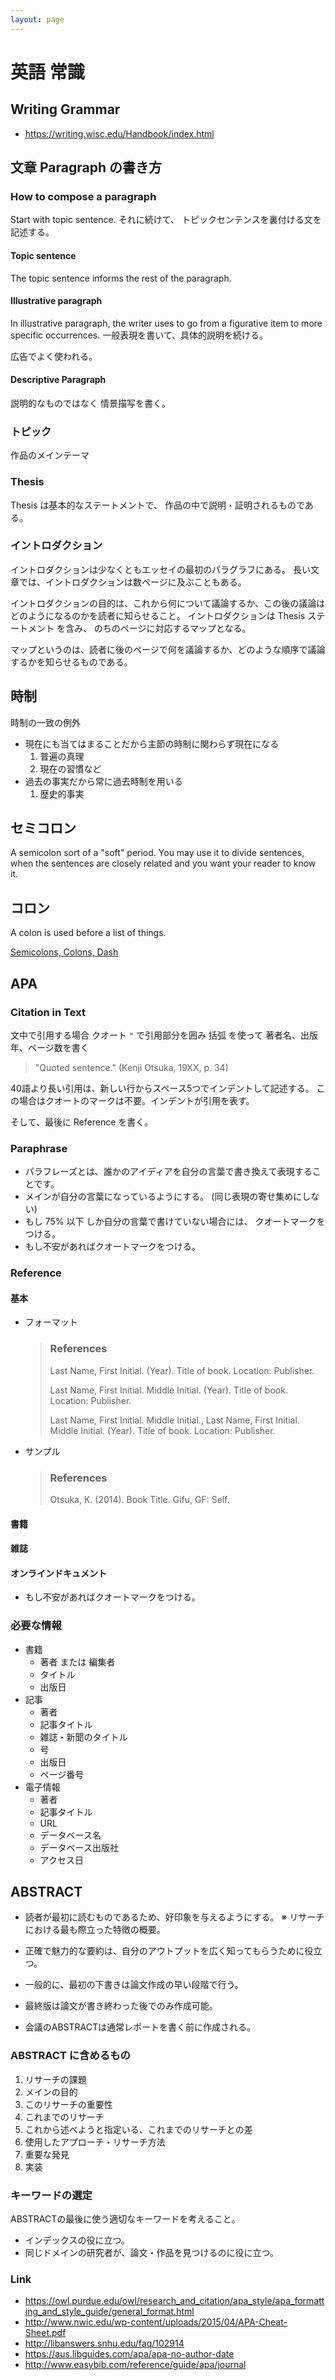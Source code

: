 ```yaml
---
layout: page
---
```


# 英語 常識

## Writing Grammar

* https://writing.wisc.edu/Handbook/index.html

## 文章 Paragraph の書き方

### How to compose a paragraph

Start with topic sentence.
それに続けて、 トピックセンテンスを裏付ける文を記述する。

#### Topic sentence

The topic sentence informs the rest of the paragraph.

#### Illustrative paragraph

In illustrative paragraph, the writer uses to go from a figurative item to more specific occurrences.
一般表現を書いて、具体的説明を続ける。

広告でよく使われる。

#### Descriptive Paragraph

説明的なものではなく 情景描写を書く。

### トピック

作品のメインテーマ

### Thesis

Thesis は基本的なステートメントで、 作品の中で説明・証明されるものである。

### イントロダクション

イントロダクションは少なくともエッセイの最初のパラグラフにある。 
長い文章では、イントロダクションは数ページに及ぶこともある。

イントロダクションの目的は、これから何について議論するか、この後の議論はどのようになるのかを読者に知らせること。
イントロダクションは Thesis ステートメント を含み、 のちのページに対応するマップとなる。

マップというのは、読者に後のページで何を議論するか、どのような順序で議論するかを知らせるものである。

## 時制

時制の一致の例外

* 現在にも当てはまることだから主節の時制に関わらず現在になる
    1. 普遍の真理
    1. 現在の習慣など
* 過去の事実だから常に過去時制を用いる
    1. 歴史的事実

## セミコロン

A semicolon sort of a "soft" period.
You may use it to divide sentences, when the sentences are closely related and you want your reader to know it. 

## コロン

A colon is used before a list of things.

[Semicolons, Colons, Dash](https://writingcenter.unc.edu/tips-and-tools/semi-colons-colons-and-dashes/)

## APA

### Citation in Text

文中で引用する場合
クオート `"` で引用部分を囲み 括弧 を使って 著者名、出版年、ページ数を書く 

> "Quoted sentence." (Kenji Otsuka, 19XX, p. 34)

40語より長い引用は、新しい行からスペース5つでインデントして記述する。
この場合はクオートのマークは不要。インデントが引用を表す。

そして、最後に Reference を書く。

### Paraphrase 

* パラフレーズとは、誰かのアイディアを自分の言葉で書き換えて表現することです。
* メインが自分の言葉になっているようにする。 (同じ表現の寄せ集めにしない)
* もし 75% 以下 しか自分の言葉で書けていない場合には、 クオートマークをつける。
* もし不安があればクオートマークをつける。

### Reference

#### 基本

* フォーマット
    > ### References
    >
    > Last Name, First Initial. (Year). Title of book. Location: Publisher.
    >
    > Last Name, First Initial. Middle Initial. (Year). Title of book. Location: Publisher.
    >
    > Last Name, First Initial. Middle Initial., Last Name, First Initial. Middle Initial. (Year). Title of book. Location: Publisher.
* サンプル
    > ### References
    > Otsuka, K. (2014). Book Title. Gifu, GF: Self.

#### 書籍


#### 雑誌

#### オンラインドキュメント

* もし不安があればクオートマークをつける。

### 必要な情報

* 書籍
    * 著者 または 編集者
    * タイトル
    * 出版日
* 記事
    * 著者
    * 記事タイトル
    * 雑誌・新聞のタイトル
    * 号
    * 出版日
    * ページ番号
* 電子情報
    * 著者
    * 記事タイトル
    * URL
    * データベース名
    * データベース出版社
    * アクセス日

## ABSTRACT

* 読者が最初に読むものであるため、好印象を与えるようにする。
※ リサーチにおける最も際立った特徴の概要。
* 正確で魅力的な要約は、自分のアウトプットを広く知ってもらうために役立つ。

* 一般的に、最初の下書きは論文作成の早い段階で行う。
* 最終版は論文が書き終わった後でのみ作成可能。
* 会議のABSTRACTは通常レポートを書く前に作成される。

### ABSTRACT に含めるもの

1. リサーチの課題
2. メインの目的
3. このリサーチの重要性
4. これまでのリサーチ
5. これから述べようと指定いる、これまでのリサーチとの差
6. 使用したアプローチ・リサーチ方法
7. 重要な発見
8. 実装

### キーワードの選定

ABSTRACTの最後に使う適切なキーワードを考えること。

* インデックスの役に立つ。
* 同じドメインの研究者が、論文・作品を見つけるのに役に立つ。

### Link

* https://owl.purdue.edu/owl/research_and_citation/apa_style/apa_formatting_and_style_guide/general_format.html
* http://www.nwic.edu/wp-content/uploads/2015/04/APA-Cheat-Sheet.pdf
* http://libanswers.snhu.edu/faq/102914
* https://aus.libguides.com/apa/apa-no-author-date
* http://www.easybib.com/reference/guide/apa/journal
